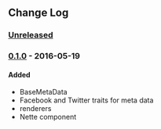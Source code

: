 ## Change Log

### [Unreleased][unreleased]

### [0.1.0] - 2016-05-19
#### Added
- BaseMetaData
- Facebook and Twitter traits for meta data
- renderers
- Nette component

[unreleased]: https://github.com/lulco/seo-helper/compare/0.1.0...HEAD
[0.1.0]: https://github.com/lulco/seo-helper/compare/0.0.0...0.1.0
